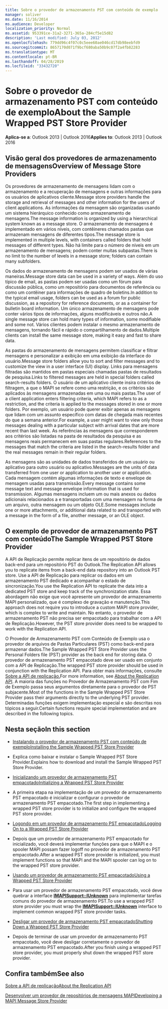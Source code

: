 ```yaml
---
title: Sobre o provedor de armazenamento PST com conteúdo de exemplo
manager: soliver
ms.date: 11/16/2014
ms.audience: Developer
localization_priority: Normal
ms.assetid: 953391ce-31a2-3271-365a-284cf5e15d82
description: 'Last modified: July 03, 2012'
ms.openlocfilehash: 779dd96c4f07c0c5eee60ae046cd17db98eebfd9
ms.sourcegitcommit: 8657170d071f9bcf680aba50b9c07f2a4fb82283
ms.translationtype: MT
ms.contentlocale: pt-BR
ms.lasthandoff: 04/28/2019
ms.locfileid: "33432720"
---
```

# <a name="about-the-sample-wrapped-pst-store-provider"></a><span data-ttu-id="90801-103">Sobre o provedor de armazenamento PST com conteúdo de exemplo</span><span class="sxs-lookup"><span data-stu-id="90801-103">About the Sample Wrapped PST Store Provider</span></span>

 
  
<span data-ttu-id="90801-104">**Aplica-se a**: Outlook 2013 | Outlook 2016</span><span class="sxs-lookup"><span data-stu-id="90801-104">**Applies to**: Outlook 2013 | Outlook 2016</span></span> 
  
## <a name="overview-of-message-store-providers"></a><span data-ttu-id="90801-105">Visão geral dos provedores de armazenamento de mensagens</span><span class="sxs-lookup"><span data-stu-id="90801-105">Overview of Message Store Providers</span></span>

<span data-ttu-id="90801-106">Os provedores de armazenamento de mensagens lidam com o armazenamento e a recuperação de mensagens e outras informações para os usuários de aplicativos cliente.</span><span class="sxs-lookup"><span data-stu-id="90801-106">Message store providers handle the storage and retrieval of messages and other information for the users of client applications.</span></span> <span data-ttu-id="90801-107">As informações da mensagem são organizadas usando um sistema hierárquico conhecido como armazenamento de mensagens.</span><span class="sxs-lookup"><span data-stu-id="90801-107">The message information is organized by using a hierarchical system known as a message store.</span></span> <span data-ttu-id="90801-108">O armazenamento de mensagens é implementado em vários níveis, com contêineres chamados pastas que armazenam mensagens de diferentes tipos.</span><span class="sxs-lookup"><span data-stu-id="90801-108">The message store is implemented in multiple levels, with containers called folders that hold messages of different types.</span></span> <span data-ttu-id="90801-109">Não há limite para o número de níveis em um armazenamento de mensagens; podem conter muitas subpastas.</span><span class="sxs-lookup"><span data-stu-id="90801-109">There is no limit to the number of levels in a message store; folders can contain many subfolders.</span></span>
  
<span data-ttu-id="90801-110">Os dados do armazenamento de mensagens podem ser usados de várias maneiras.</span><span class="sxs-lookup"><span data-stu-id="90801-110">Message store data can be used in a variety of ways.</span></span> <span data-ttu-id="90801-111">Além do uso típico de email, as pastas podem ser usadas como um fórum para discussão pública, como um repositório para documentos de referência ou como um contêiner para informações de quadro de boletins.</span><span class="sxs-lookup"><span data-stu-id="90801-111">In addition to the typical email usage, folders can be used as a forum for public discussion, as a repository for reference documents, or as a container for bulletin board information.</span></span> <span data-ttu-id="90801-112">Um único armazenamento de mensagens pode conter vários tipos de informações, alguns modificáveis e outros não.</span><span class="sxs-lookup"><span data-stu-id="90801-112">A single message store can hold many types of information, some modifiable and some not.</span></span> <span data-ttu-id="90801-113">Vários clientes podem instalar o mesmo armazenamento de mensagens, tornando fácil e rápido o compartilhamento de dados.</span><span class="sxs-lookup"><span data-stu-id="90801-113">Multiple clients can install the same message store, making it easy and fast to share data.</span></span>
  
<span data-ttu-id="90801-114">As pastas do armazenamento de mensagens permitem classificar e filtrar mensagens e personalizar a exibição em uma exibição da interface do usuário.</span><span class="sxs-lookup"><span data-stu-id="90801-114">Message store folders allow you to sort and filter messages and to customize the view in a user interface (UI) display.</span></span> <span data-ttu-id="90801-115">Links para mensagens filtradas são mantidos em pastas especiais chamadas pastas de resultados de pesquisa.</span><span class="sxs-lookup"><span data-stu-id="90801-115">Links to filtered messages are held in special folders called search-results folders.</span></span> <span data-ttu-id="90801-116">O usuário de um aplicativo cliente insira critérios de filtragem, a que o MAPI se refere como uma restrição, e os critérios são aplicados às mensagens armazenadas em uma ou mais pastas.</span><span class="sxs-lookup"><span data-stu-id="90801-116">The user of a client application enters filtering criteria, which MAPI refers to as a restriction, and the criteria is applied to the messages stored in one or more folders.</span></span> <span data-ttu-id="90801-117">Por exemplo, um usuário pode querer exibir apenas as mensagens que lidam com um assunto específico com datas de chegada mais recentes do que a semana anterior.</span><span class="sxs-lookup"><span data-stu-id="90801-117">For example, a user might want to view only those messages dealing with a particular subject with arrival dates that are more recent than last week.</span></span> <span data-ttu-id="90801-118">As referências às mensagens que corresponderem aos critérios são listadas na pasta de resultados da pesquisa e as mensagens reais permanecem em suas pastas regulares.</span><span class="sxs-lookup"><span data-stu-id="90801-118">References to the messages that match the criteria are listed in the search-results folder and the real messages remain in their regular folders.</span></span>
  
<span data-ttu-id="90801-119">As mensagens são as unidades de dados transferidos de um usuário ou aplicativo para outro usuário ou aplicativo.</span><span class="sxs-lookup"><span data-stu-id="90801-119">Messages are the units of data transferred from one user or application to another user or application.</span></span> <span data-ttu-id="90801-120">Cada mensagem contém algumas informações de texto e envelope de mensagem usadas para transmissão.</span><span class="sxs-lookup"><span data-stu-id="90801-120">Every message contains some message text and message envelope information that is used for transmission.</span></span> <span data-ttu-id="90801-121">Algumas mensagens incluem um ou mais anexos ou dados adicionais relacionados a e transportadas com uma mensagem na forma de um arquivo, outra mensagem ou um objeto OLE.</span><span class="sxs-lookup"><span data-stu-id="90801-121">Some messages include one or more attachments, or additional data related to and transported with a message in the form of a file, another message, or an OLE object.</span></span>
  
## <a name="the-sample-wrapped-pst-store-provider"></a><span data-ttu-id="90801-122">O exemplo de provedor de armazenamento PST com conteúdo</span><span class="sxs-lookup"><span data-stu-id="90801-122">The Sample Wrapped PST Store Provider</span></span>

<span data-ttu-id="90801-123">A API de Replicação permite replicar itens de um repositório de dados back-end para um repositório PST do Outlook.</span><span class="sxs-lookup"><span data-stu-id="90801-123">The Replication API allows you to replicate items from a back-end data repository into an Outlook PST store.</span></span> <span data-ttu-id="90801-124">Use a API de Replicação para replicar os dados em um armazenamento PST dedicado e acompanhar o estado de sincronização.</span><span class="sxs-lookup"><span data-stu-id="90801-124">You use the Replication API to replicate the data into a dedicated PST store and keep track of the synchronization state.</span></span> <span data-ttu-id="90801-125">Essa abordagem não exige que você apresente um provedor de armazenamento MAPI personalizado, que é complexo de gravação e manutenção.</span><span class="sxs-lookup"><span data-stu-id="90801-125">This approach does not require you to introduce a custom MAPI store provider, which is complex to write and maintain.</span></span> <span data-ttu-id="90801-126">No entanto, o provedor de armazenamento PST não precisa ser empacotado para trabalhar com a API de Replicação.</span><span class="sxs-lookup"><span data-stu-id="90801-126">However, the PST store provider does need to be wrapped to work with the Replication API.</span></span>
  
<span data-ttu-id="90801-127">O Provedor de Armazenamento PST com Conteúdo de Exemplo usa o provedor de arquivos de Pastas Particulares (PST) como back-end para armazenar dados.</span><span class="sxs-lookup"><span data-stu-id="90801-127">The Sample Wrapped PST Store Provider uses the Personal Folders file (PST) provider as the back end for storing data.</span></span> <span data-ttu-id="90801-128">O provedor de armazenamento PST empacotado deve ser usado em conjunto com a API de Replicação.</span><span class="sxs-lookup"><span data-stu-id="90801-128">The wrapped PST store provider should be used in conjunction with the Replication API.</span></span> <span data-ttu-id="90801-129">Para obter mais informações, consulte [Sobre a API de replicação.](about-the-replication-api.md)</span><span class="sxs-lookup"><span data-stu-id="90801-129">For more information, see [About the Replication API](about-the-replication-api.md).</span></span> <span data-ttu-id="90801-130">A maioria das funções no Provedor de Armazenamento PST com Fim de Exemplo passa seus argumentos diretamente para o provedor de PST subjacente.</span><span class="sxs-lookup"><span data-stu-id="90801-130">Most of the functions in the Sample Wrapped PST Store Provider pass their arguments directly to the underlying PST provider.</span></span> <span data-ttu-id="90801-131">Determinadas funções exigem implementação especial e são descritas nos tópicos a seguir.</span><span class="sxs-lookup"><span data-stu-id="90801-131">Certain functions require special implementation and are described in the following topics.</span></span>
  
## <a name="in-this-section"></a><span data-ttu-id="90801-132">Nesta seção</span><span class="sxs-lookup"><span data-stu-id="90801-132">In this section</span></span>

- [<span data-ttu-id="90801-133">Instalando o provedor de armazenamento PST com conteúdo de exemplo</span><span class="sxs-lookup"><span data-stu-id="90801-133">Installing the Sample Wrapped PST Store Provider</span></span>](installing-the-sample-wrapped-pst-store-provider.md)
    
- <span data-ttu-id="90801-134">Explica como baixar e instalar o Sample Wrapped PST Store Provider.</span><span class="sxs-lookup"><span data-stu-id="90801-134">Explains how to download and install the Sample Wrapped PST Store Provider.</span></span>
    
- [<span data-ttu-id="90801-135">Inicializando um provedor de armazenamento PST empacotado</span><span class="sxs-lookup"><span data-stu-id="90801-135">Initializing a Wrapped PST Store Provider</span></span>](initializing-a-wrapped-pst-store-provider.md)
    
- <span data-ttu-id="90801-136">A primeira etapa na implementação de um provedor de armazenamento PST empacotado é inicializar e configurar o provedor de armazenamento PST empacotado.</span><span class="sxs-lookup"><span data-stu-id="90801-136">The first step in implementing a wrapped PST store provider is to initialize and configure the wrapped PST store provider.</span></span>
    
- [<span data-ttu-id="90801-137">Logondo em um provedor de armazenamento PST empacotado</span><span class="sxs-lookup"><span data-stu-id="90801-137">Logging On to a Wrapped PST Store Provider</span></span>](logging-on-to-a-wrapped-pst-store-provider.md)
    
- <span data-ttu-id="90801-138">Depois que um provedor de armazenamento PST empacotado for inicializado, você deverá implementar funções para que o MAPI e o spooler MAPI possam fazer logoff no provedor de armazenamento PST empacotado.</span><span class="sxs-lookup"><span data-stu-id="90801-138">After a wrapped PST store provider is initialized, you must implement functions so that MAPI and the MAPI spooler can log on to the wrapped PST store provider.</span></span>
    
- [<span data-ttu-id="90801-139">Usando um provedor de armazenamento PST empacotado</span><span class="sxs-lookup"><span data-stu-id="90801-139">Using a Wrapped PST Store Provider</span></span>](using-a-wrapped-pst-store-provider.md)
    
- <span data-ttu-id="90801-140">Para usar um provedor de armazenamento PST empacotado, você deve quebrar a interface **[IMAPISupport::IUnknown](imapisupportiunknown.md)** para implementar tarefas comuns do provedor de armazenamento PST.</span><span class="sxs-lookup"><span data-stu-id="90801-140">To use a wrapped PST store provider you must wrap the **[IMAPISupport::IUnknown](imapisupportiunknown.md)** interface to implement common wrapped PST store provider tasks.</span></span> 
    
- [<span data-ttu-id="90801-141">Desligar um provedor de armazenamento PST empacotado</span><span class="sxs-lookup"><span data-stu-id="90801-141">Shutting Down a Wrapped PST Store Provider</span></span>](shutting-down-a-wrapped-pst-store-provider.md)
    
- <span data-ttu-id="90801-142">Depois de terminar de usar um provedor de armazenamento PST empacotado, você deve desligar corretamente o provedor de armazenamento PST empacotado.</span><span class="sxs-lookup"><span data-stu-id="90801-142">After you finish using a wrapped PST store provider, you must properly shut down the wrapped PST store provider.</span></span>
    
## <a name="see-also"></a><span data-ttu-id="90801-143">Confira também</span><span class="sxs-lookup"><span data-stu-id="90801-143">See also</span></span>



[<span data-ttu-id="90801-144">Sobre a API de replicação</span><span class="sxs-lookup"><span data-stu-id="90801-144">About the Replication API</span></span>](about-the-replication-api.md)
  
[<span data-ttu-id="90801-145">Desenvolver um provedor de repositórios de mensagens MAPI</span><span class="sxs-lookup"><span data-stu-id="90801-145">Developing a MAPI Message Store Provider</span></span>](developing-a-mapi-message-store-provider.md)

